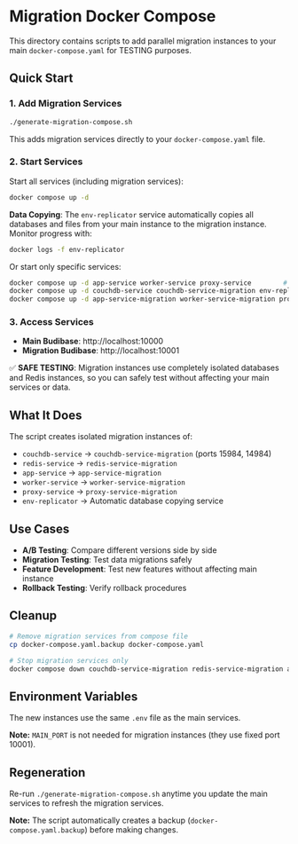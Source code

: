 # Migration Docker Compose

This directory contains scripts to add parallel migration instances to your main `docker-compose.yaml` for TESTING purposes.

## Quick Start

### 1. Add Migration Services

```bash
./generate-migration-compose.sh
```

This adds migration services directly to your `docker-compose.yaml` file.

### 2. Start Services

Start all services (including migration services):
```bash
docker compose up -d
```

**Data Copying**: The `env-replicator` service automatically copies all databases and files from your main instance to the migration instance. Monitor progress with:
```bash
docker logs -f env-replicator
```

Or start only specific services:
```bash
docker compose up -d app-service worker-service proxy-service        # Main services only
docker compose up -d couchdb-service couchdb-service-migration env-replicator  # Copy databases first
docker compose up -d app-service-migration worker-service-migration proxy-service-migration  # Then start migration services
```

### 3. Access Services

- **Main Budibase**: http://localhost:10000
- **Migration Budibase**: http://localhost:10001

✅ **SAFE TESTING**: Migration instances use completely isolated databases and Redis instances, so you can safely test without affecting your main services or data.

## What It Does

The script creates isolated migration instances of:

- `couchdb-service` → `couchdb-service-migration` (ports 15984, 14984)
- `redis-service` → `redis-service-migration`
- `app-service` → `app-service-migration`
- `worker-service` → `worker-service-migration` 
- `proxy-service` → `proxy-service-migration`
- `env-replicator` → Automatic database copying service

## Use Cases

- **A/B Testing**: Compare different versions side by side
- **Migration Testing**: Test data migrations safely
- **Feature Development**: Test new features without affecting main instance
- **Rollback Testing**: Verify rollback procedures

## Cleanup

```bash
# Remove migration services from compose file
cp docker-compose.yaml.backup docker-compose.yaml

# Stop migration services only
docker compose down couchdb-service-migration redis-service-migration app-service-migration worker-service-migration proxy-service-migration
```

## Environment Variables

The new instances use the same `.env` file as the main services.

**Note:** `MAIN_PORT` is not needed for migration instances (they use fixed port 10001).

## Regeneration

Re-run `./generate-migration-compose.sh` anytime you update the main services to refresh the migration services.

**Note:** The script automatically creates a backup (`docker-compose.yaml.backup`) before making changes.